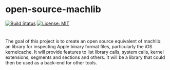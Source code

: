 # open-source-machlib

[![Build Status](https://travis-ci.org/Redridge/open-source-machlib.svg?branch=master)](https://travis-ci.org/Redridge/open-source-machlib) [![License: MIT](https://img.shields.io/badge/License-MIT-blue.svg)](https://opensource.org/licenses/MIT)
# 

The goal of this project is to create an open source equivalent of machlib: an library for inspecting Apple binary format files, particularly the iOS kernelcache. It will provide features to list library calls, system calls, kernel extensions, segments and sections and others. It will be a library that could then be used as a back-end for other tools.

